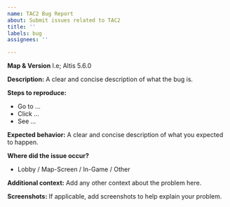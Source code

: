 ```yaml
---
name: TAC2 Bug Report
about: Submit issues related to TAC2
title: ''
labels: bug
assignees: ''

---
```


**Map & Version**
I.e; Altis 5.6.0

**Description:**
A clear and concise description of what the bug is.

**Steps to reproduce:**
- Go to ...
- Click ...
- See ...

**Expected behavior:**
A clear and concise description of what you expected to happen.

**Where did the issue occur?**
- Lobby / Map-Screen / In-Game / Other

**Additional context:**
Add any other context about the problem here.

**Screenshots:**
If applicable, add screenshots to help explain your problem.
